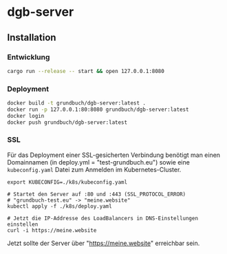 # dgb-server

## Installation

### Entwicklung 

```sh
cargo run --release -- start && open 127.0.0.1:8080
```

### Deployment

```sh
docker build -t grundbuch/dgb-server:latest .
docker run -p 127.0.0.1:80:8080 grundbuch/dgb-server:latest
docker login
docker push grundbuch/dgb-server:latest
```

### SSL

Für das Deployment einer SSL-gesicherten Verbindung benötigt 
man einen Domainnamen (in deploy.yml = "test-grundbuch.eu")
sowie eine `kubeconfig.yaml` Datei zum Anmelden im Kubernetes-Cluster.

```
export KUBECONFIG=./k8s/kubeconfig.yaml

# Startet den Server auf :80 und :443 (SSL_PROTOCOL_ERROR)
# "grundbuch-test.eu" -> "meine.website"
kubectl apply -f ./k8s/deploy.yaml

# Jetzt die IP-Addresse des LoadBalancers in DNS-Einstellungen einstellen
curl -i https://meine.website
```

Jetzt sollte der Server über "https://meine.website" erreichbar 
sein.
